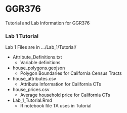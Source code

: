 # GGR376

Tutorial and Lab Information for GGR376

### Lab 1 Tutorial
Lab 1 Files are in .../Lab_1/Tutorial/

- Attribute_Definitions.txt
    + Variable definitions
- house_polygons.geojson
    + Polygon Boundaries for California Census Tracts
- house_attributes.csv
    + Attribute Information for California CTs
- house_prices.csv
    + Average household price for California CTs
- Lab_1_Tutorial.Rmd
    + R notebook file TA uses in Tutorial